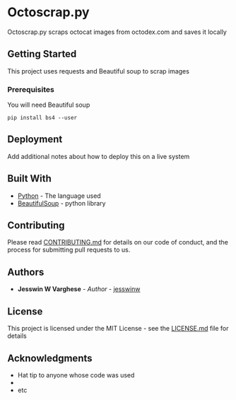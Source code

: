 # Octoscrap.py

Octoscrap.py scraps octocat images from octodex.com and saves it locally

## Getting Started

This project uses requests and Beautiful soup to scrap images

### Prerequisites

You will need Beautiful soup 


```
pip install bs4 --user
```



## Deployment

Add additional notes about how to deploy this on a live system

## Built With

* [Python](https://www.python.org/) - The language used
* [BeautifulSoup](https://www.crummy.com/software/BeautifulSoup/bs4/doc/) - python library

## Contributing

Please read [CONTRIBUTING.md](#) for details on our code of conduct, and the process for submitting pull requests to us.
 

## Authors

* **Jesswin W Varghese** - *Author* - [jesswinw](https://github.com/jesswinw)


## License

This project is licensed under the MIT License - see the [LICENSE.md](LICENSE.md) file for details

## Acknowledgments

* Hat tip to anyone whose code was used
* 
* etc

